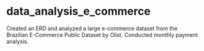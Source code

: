 # data_analysis_e_commerce
Created an ERD and analyzed a large e-commerce dataset from the Brazilian E-Commerce Public Dataset by Olist. Conducted monthly payment analysis.
